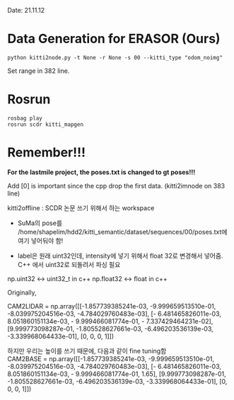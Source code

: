 Date: 21.11.12

# Data Generation for ERASOR (Ours)

```
python kitti2node.py -t None -r None -s 00 --kitti_type "odom_noimg"
```

Set range in 382 line.

# Rosrun

```
rosbag play 
rosrun scdr kitti_mapgen
```
# Remember!!!

**For the lastmile project, the poses.txt is changed to gt poses!!!**

Add [0] is important since the cpp drop the first data. (kitti2imnode on 383 line)
    
kitti2offline : SCDR 논문 쓰기 위해서 하는 workspace

* SuMa의 pose를 /home/shapelim/hdd2/kitti_semantic/dataset/sequences/00/poses.txt에 여기 넣어둬야 함!

* label은 원래 uint32인데, intensity에 넣기 위해서 float 32로 변경해서 넣어줌. C++ 에서 uint32로 되돌려서 파싱 필요

np.uint32 <-> uint32_t in c++
np.float32 <-> float in c++

Originally, 

CAM2LIDAR = np.array([[-1.857739385241e-03, -9.999659513510e-01, -8.039975204516e-03, -4.784029760483e-03],
                      [- 6.481465826011e-03, 8.051860151134e-03, - 9.999466081774e-01, - 7.337429464231e-02],
                      [9.999773098287e-01, -1.805528627661e-03, -6.496203536139e-03, -3.339968064433e-01],
                     [0, 0, 0, 1]])
                     
하지만 우리는 높이를 쓰기 때문에, 다음과 같이 fine tuning함                     
CAM2BASE = np.array([[-1.857739385241e-03, -9.999659513510e-01, -8.039975204516e-03, -4.784029760483e-03],
                      [- 6.481465826011e-03, 8.051860151134e-03, - 9.999466081774e-01, 1.65],
                      [9.999773098287e-01, -1.805528627661e-03, -6.496203536139e-03, -3.339968064433e-01],
                      [0, 0, 0, 1]])
